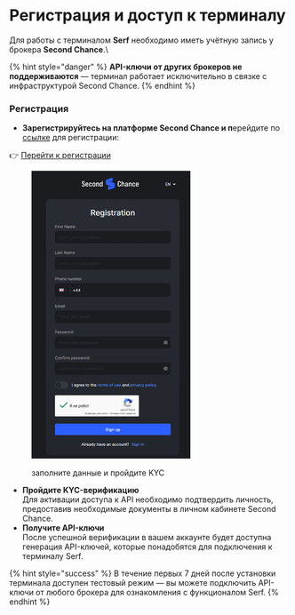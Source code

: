 # Регистрация и доступ к терминалу

Для работы с терминалом **Serf** необходимо иметь учётную запись у брокера **Second Chance**.\


{% hint style="danger" %}
**API-ключи от других брокеров не поддерживаются** — терминал работает исключительно в связке с инфраструктурой Second Chance.
{% endhint %}

### Регистрация

* **Зарегистрируйтесь на платформе Second Chance и п**ерейдите по[ ссылке](https://crypto.scprop.trade/auth/register) для регистрации:

👉 [Перейти к регистрации](https://crypto.scprop.trade/auth/register)

<figure><img src="../../.gitbook/assets/Снимок экрана 2025-04-25 104618.png" alt="" width="286"><figcaption><p>заполните данные и пройдите KYC</p></figcaption></figure>

* **Пройдите KYC-верификацию**\
  Для активации доступа к API необходимо подтвердить личность, предоставив необходимые документы в личном кабинете Second Chance.
* **Получите API-ключи**\
  После успешной верификации в вашем аккаунте будет доступна генерация API-ключей, которые понадобятся для подключения к терминалу Serf.

&#x20;

{% hint style="success" %}
В течение первых 7 дней после установки терминала доступен тестовый режим — вы можете подключить API-ключи от любого брокера для ознакомления с функционалом Serf.
{% endhint %}
